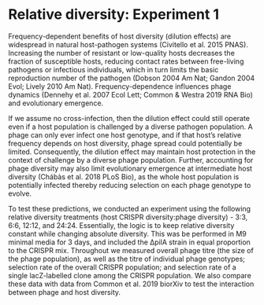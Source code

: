 # Relative diversity: Experiment 1

Frequency-dependent benefits of host diversity (dilution effects) are widespread in natural host-pathogen systems (Civitello et al. 2015 PNAS). Increasing the number of resistant or low-quality hosts decreases the fraction of susceptible hosts, reducing contact rates between free-living pathogens or infectious individuals, which in turn limits the basic reproduction number of the pathogen (Dobson 2004 Am Nat; Gandon 2004 Evol; Lively 2010 Am Nat). Frequency-dependence influences phage dynamics (Dennehy et al. 2007 Ecol Lett; Common & Westra 2019 RNA Bio) and evolutionary emergence.

If we assume no cross-infection, then the dilution effect could still operate even if a host population is challenged by a diverse pathogen population. A phage can only ever infect one host genotype, and if that host’s relative frequency depends on host diversity, phage spread could potentially be limited. Consequently, the dilution effect may maintain host protection in the context of challenge by a diverse phage population. Further, accounting for phage diversity may also limit evolutionary emergence at intermediate host diversity (Chábàs et al. 2018 PLoS Bio), as the whole host population is potentially infected thereby reducing selection on each phage genotype to evolve.  

To test these predictions, we conducted an experiment using the following relative diversity treatments (host CRISPR diversity:phage diversity) - 3:3, 6:6, 12:12, and 24:24. Essentially, the logic is to keep relative diversity constant while changing absolute diversity. This was be performed in M9 minimal media for 3 days, and included the ∆pilA strain in equal proportion to the CRISPR mix. Throughout we measured overall phage titre (the size of the phage population), as well as the titre of individual phage genotypes; selection rate of the overall CRISPR population; and selection rate of a single lacZ-labelled clone among the CRISPR population. We also compare these data with data from Common et al. 2019 biorXiv to test the interaction between phage and host diversity.

